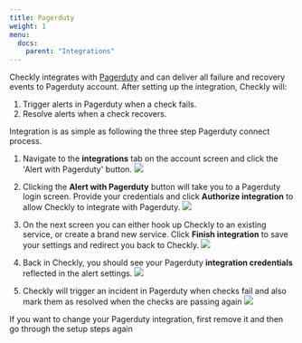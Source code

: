 ```yaml
---
title: Pagerduty
weight: 1
menu:
  docs:
    parent: "Integrations"
---
```


Checkly integrates with [Pagerduty](https://pagerduty.com) and can deliver all failure and recovery events 
to Pagerduty account. After setting up the integration, Checkly will:

1. Trigger alerts in Pagerduty when a check fails.
2. Resolve alerts when a check recovers.

Integration is as simple as following the three step Pagerduty connect process.


1. Navigate to the **integrations** tab on the account screen and click the 'Alert with Pagerduty' button.
![](/docs/images/integrations/pagerduty_step1.png)

2. Clicking the **Alert with Pagerduty** button will take you to a Pagerduty login screen. Provide your credentials and click
**Authorize integration** to allow Checkly to integrate with Pagerduty.
![](/docs/images/integrations/pagerduty_step2.png)

3. On the next screen you can either hook up Checkly to an existing service, or create a brand new service.
Click **Finish integration** to save your settings and redirect you back to Checkly. 
![](/docs/images/integrations/pagerduty_step3.png)

4. Back in Checkly, you should see your Pagerduty **integration credentials** reflected in the alert settings. 
![](/docs/images/integrations/pagerduty_step4.png)

5. Checkly will trigger an incident in Pagerduty when checks fail and also mark them as resolved when the checks are passing again
![](/docs/images/integrations/pagerduty_step5.png)



If you want to change your Pagerduty integration, first remove it and then go through the setup steps again

